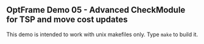 ## OptFrame Demo 05 - Advanced CheckModule for TSP and move cost updates

This demo is intended to work with unix makefiles only.
Type `make` to build it.
